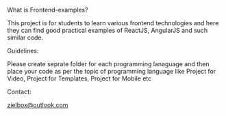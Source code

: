 What is Frontend-examples?

This project is for students to learn various frontend technologies and here they can find good practical examples of ReactJS, AngularJS and such similar code.

Guidelines:

Please create seprate folder for each programming lanaguage and then place your code as per the topic of programming language like Project for Video, Project for Templates, Project for Mobile etc

Contact:

zielbox@outlook.com

